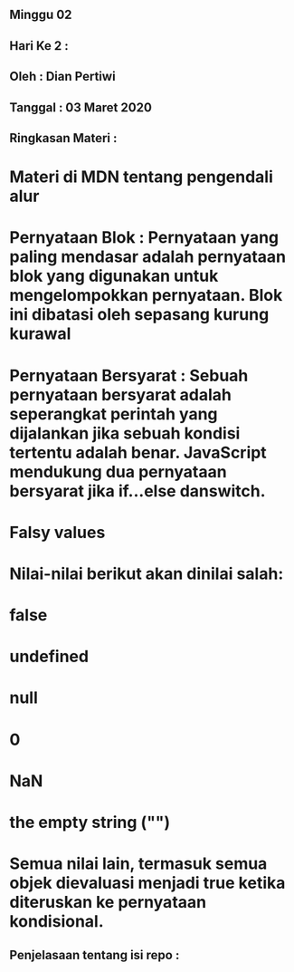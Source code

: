## Minggu 02

## Hari Ke 2  : 

## Oleh       : Dian Pertiwi

## Tanggal    : 03 Maret 2020

## Ringkasan Materi : 
# Materi di MDN tentang pengendali alur

# Pernyataan Blok : Pernyataan yang paling mendasar adalah pernyataan blok yang digunakan untuk mengelompokkan pernyataan. Blok ini dibatasi oleh sepasang kurung kurawal

# Pernyataan Bersyarat : Sebuah pernyataan bersyarat adalah seperangkat perintah yang dijalankan jika sebuah kondisi tertentu adalah benar. JavaScript mendukung dua pernyataan bersyarat jika if...else danswitch.

# Falsy values
# Nilai-nilai berikut akan dinilai salah:
# false
# undefined
# null
# 0
# NaN
# the empty string ("")
# Semua nilai lain, termasuk semua objek dievaluasi menjadi true ketika diteruskan ke pernyataan kondisional.

## Penjelasaan tentang isi repo : 

 


